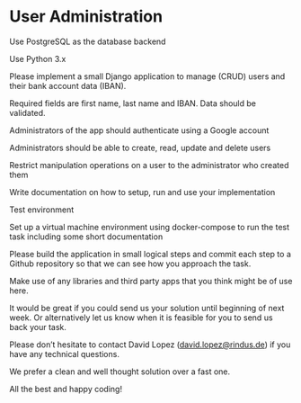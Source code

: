 # User Administration


Use PostgreSQL as the database backend

Use Python 3.x

Please implement a small Django application to manage (CRUD) users and their bank account data (IBAN).

Required fields are first name, last name and IBAN.
Data should be validated.

Administrators of the app should authenticate using a Google account

Administrators should be able to create, read, update and delete users

Restrict manipulation operations on a user to the administrator who created them

Write documentation on how to setup, run and use your implementation

Test environment

Set up a virtual machine environment using docker-compose to run the test task including some short documentation

Please build the application in small logical steps and commit each step to a Github repository so that we can see how you approach the task.

Make use of any libraries and third party apps that you think might be of use here.

It would be great if you could send us your solution until beginning of next week.
Or alternatively let us know when it is feasible for you to send us back your task.

Please don’t hesitate to contact David Lopez (david.lopez@rindus.de) if you have any technical questions.

We prefer a clean and well thought solution over a fast one.

 

All the best and happy coding!
